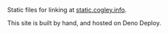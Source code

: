 Static files for linking at [static.cogley.info](https://static.cogley.info).

This site is built by hand, and hosted on Deno Deploy.
